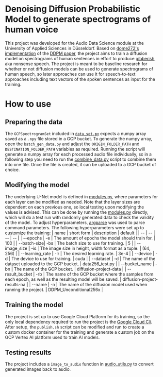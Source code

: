 # Denoising Diffusion Probabilistic Model to generate spectrograms of human voice
This project was developed for the Audio Data Science module at the University of Applied Sciences in Düsseldorf. Based on [dome272's implementation](https://github.com/dome272/Diffusion-Models-pytorch) of the [DDPM paper](https://arxiv.org/pdf/2006.11239.pdf), the project aims to train a diffusion model on spectrograms of human sentences in effort to produce [gibberish](https://en.wikipedia.org/wiki/Gibberish), aka nonsense speech. The project is meant to be baseline research for whether or not diffusion models can be used to generate spectrograms of human speech, so later approaches can use it for speech-to-text approaches including text vectors of the spoken sentences as input for the training.

# How to use
## Preparing the data
The `GCPSpectrogramSet` included in [`data_set.py`](./src/data_set.py) expects a numpy array saved as a `.npy` file stored in a GCP bucket. To generate the numpy array, open the [`batch_gen_data.py`](./data%20preparation/batch_gen_data.py) and adjust the `ORIGIN_FOLDER_PATH` and `DESTINATION_FOLDER_PATH` variables as required. Running the script will generate a numpy array for each processed audio file individually, so in a following step you need to run the [combine_data.py](./data%20preparation/combine_data.py) script to combine them into one file. Once the file is created, it can be uploaded to a GCP bucket of choice.

## Modifying the model
The underlying U-Net model is defined in [modules.py](./src/modules.py), where parameters for each layer can be modified as needed. Note that the layer sizes are dependent on each previous one, so local testing upon modifying the values is advised. This can be done by running the [modules.py](./src/modules.py) directly, which will do a test run with randomly generated data to check the validity of the model. To adjust hyperparameters, [argparse](https://docs.python.org/3/library/argparse.html) was used to parse command parameters. The following hyperparameters were set up to customize the training:
| name | short form | description | default |
| -- | -- | -- | -- |
| --epochs | -e | The amount of epochs the model should train for. | 100 |
| --batch-size| -bs | The batch size to use for training. | 5 |
| --image_size | -is | The image size in height, width format as a tuple. | (64, 256) |
| --learning_rate | -lr | The desired learning rate. | 3e-4 |
| --device | -d | The device to use for training. | cuda |
| --dataset | -d | The name of the dataset uploaded to the GCP bucket. | data256_test.py |
| --bucket_name | -bn | The name of the GCP bucket. | diffusion-project-data |
| --result_bucket | -rb | The name of the GCP bucket where the samples from each epoch, as well as the resulting model will be saved. | diffusion-project-results-na |
| --name | -n | The name of the diffusion model used when running the project. | DDPM_Unconditional256x |

## Training the model
The project is set up to use Google Cloud Platform for its training, so the only local dependency required to run the project is the [Google Cloud Cli](https://cloud.google.com/sdk/gcloud). After setup, the `publish.sh` script can be modified and run to create a custom docker container for the training and generate a custom job on the GCP Vertex AI platform used to train AI models.

## Testing results
The project includes a `image_to_audio` function in [audio_utils.py](./data%20exploration/audio_utils.py) to convert generated images back to audio.